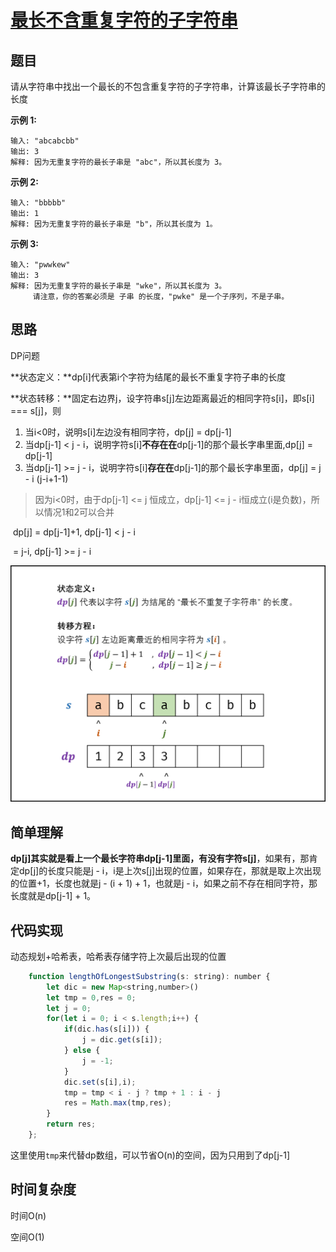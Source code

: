 # [最长不含重复字符的子字符串](https://leetcode.cn/problems/zui-chang-bu-han-zhong-fu-zi-fu-de-zi-zi-fu-chuan-lcof/description/)

## 题目

请从字符串中找出一个最长的不包含重复字符的子字符串，计算该最长子字符串的长度

**示例 1:**

```
输入: "abcabcbb"
输出: 3 
解释: 因为无重复字符的最长子串是 "abc"，所以其长度为 3。
```

**示例 2:**

```
输入: "bbbbb"
输出: 1
解释: 因为无重复字符的最长子串是 "b"，所以其长度为 1。
```

**示例 3:**

```
输入: "pwwkew"
输出: 3
解释: 因为无重复字符的最长子串是 "wke"，所以其长度为 3。
     请注意，你的答案必须是 子串 的长度，"pwke" 是一个子序列，不是子串。
```

## 思路

DP问题

**状态定义：**dp[i]代表第i个字符为结尾的最长不重复字符子串的长度

**状态转移：**固定右边界j，设字符串s[j]左边距离最近的相同字符s[i]，即s[i] === s[j]，则

1. 当i<0时，说明s[i]左边没有相同字符，dp[j] = dp[j-1]
2. 当dp[j-1] < j - i，说明字符s[i]**不存在在**dp[j-1]的那个最长字串里面,dp[j] = dp[j-1] 
3. 当dp[j-1] >= j - i，说明字符s[i]**存在在**dp[j-1]的那个最长字串里面，dp[j] = j - i (j-i+1-1)

> 因为i<0时，由于dp[j-1] <= j 恒成立，dp[j-1] <= j - i恒成立(i是负数)，所以情况1和2可以合并

​							dp[j] = dp[j-1]+1, dp[j-1] < j - i

​								  = j-i, dp[j-1] >= j - i

![Picture1.png](./assets/c576757494724070d0c40cd192352ef9f48c42e14af09a1333972b9d843624a3-Picture1.png)

## 简单理解

**dp[j]其实就是看上一个最长字符串dp[j-1]里面，有没有字符s[j]**，如果有，那肯定dp[j]的长度只能是j - i，i是上次s[j]出现的位置，如果存在，那就是取上次出现的位置+1，长度也就是j - (i + 1) + 1，也就是j - i，如果之前不存在相同字符，那长度就是dp[j-1] + 1。

## 代码实现

动态规划+哈希表，哈希表存储字符上次最后出现的位置

```js
    function lengthOfLongestSubstring(s: string): number {
        let dic = new Map<string,number>()
        let tmp = 0,res = 0;
        let j = 0;
        for(let i = 0; i < s.length;i++) {
            if(dic.has(s[i])) {
                j = dic.get(s[i]);
            } else {
                j = -1;
            }
            dic.set(s[i],i);
            tmp = tmp < i - j ? tmp + 1 : i - j
            res = Math.max(tmp,res);
        }
        return res;
    };
```

这里使用`tmp`来代替dp数组，可以节省O(n)的空间，因为只用到了dp[j-1]

## 时间复杂度

时间O(n)

空间O(1)